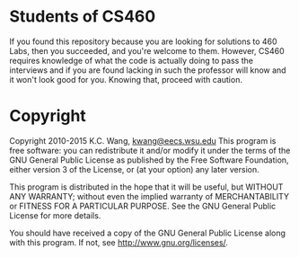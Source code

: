 # Students of CS460
If you found this repository because you are looking for solutions to 460 Labs, then you succeeded, and you're welcome to them. However, CS460 requires knowledge of what the code is actually doing to pass the interviews and if you are found lacking in such the professor will know and it won't look good for you. Knowing that, proceed with caution.

# Copyright

Copyright 2010-2015 K.C. Wang, <kwang@eecs.wsu.edu>
This program is free software: you can redistribute it and/or modify
it under the terms of the GNU General Public License as published by
the Free Software Foundation, either version 3 of the License, or
(at your option) any later version.

This program is distributed in the hope that it will be useful,
but WITHOUT ANY WARRANTY; without even the implied warranty of
MERCHANTABILITY or FITNESS FOR A PARTICULAR PURPOSE.  See the
GNU General Public License for more details.

You should have received a copy of the GNU General Public License
along with this program.  If not, see <http://www.gnu.org/licenses/>.

